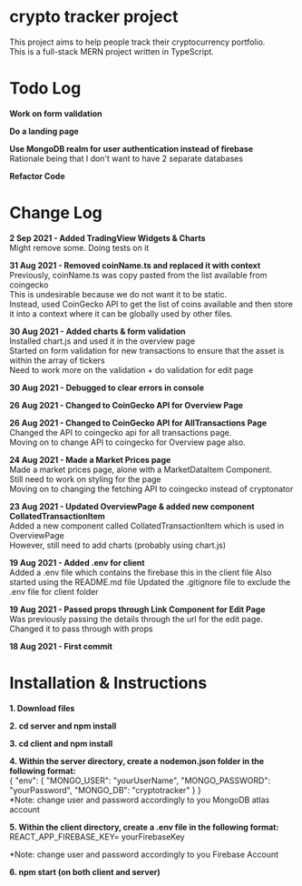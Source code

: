 # crypto tracker project

This project aims to help people track their cryptocurrency portfolio. <br />
This is a full-stack MERN project written in TypeScript.

# Todo Log

**Work on form validation**

**Do a landing page**

**Use MongoDB realm for user authentication instead of firebase** <br />
Rationale being that I don't want to have 2 separate databases

**Refactor Code**

# Change Log

**2 Sep 2021 - Added TradingView Widgets & Charts** <br />
Might remove some. Doing tests on it

**31 Aug 2021 - Removed coinName.ts and replaced it with context** <br />
Previously, coinName.ts was copy pasted from the list available from coingecko <br />
This is undesirable because we do not want it to be static. <br />
Instead, used CoinGecko API to get the list of coins available and then store it into a context where it can be globally used by other files.

**30 Aug 2021 - Added charts & form validation**<br />
Installed chart.js and used it in the overview page <br />
Started on form validation for new transactions to ensure that the asset is within the array of tickers <br />
Need to work more on the validation + do validation for edit page

**30 Aug 2021 - Debugged to clear errors in console**<br />

**26 Aug 2021 - Changed to CoinGecko API for Overview Page**<br />

**26 Aug 2021 - Changed to CoinGecko API for AllTransactions Page**<br />
Changed the API to coingecko api for all transactions page. <br />
Moving on to change API to coingecko for Overview page also.

**24 Aug 2021 - Made a Market Prices page** <br />
Made a market prices page, alone with a MarketDataItem Component. <br />
Still need to work on styling for the page <br />
Moving on to changing the fetching API to coingecko instead of cryptonator <br />

**23 Aug 2021 - Updated OverviewPage & added new component CollatedTransactionItem** <br />
Added a new component called CollatedTransactionItem which is used in OverviewPage <br />
However, still need to add charts (probably using chart.js)

**19 Aug 2021 - Added .env for client** <br />
Added a .env file which contains the firebase this in the client file
Also started using the README.md file
Updated the .gitignore file to exclude the .env file for client folder

**19 Aug 2021 - Passed props through Link Component for Edit Page** <br />
Was previously passing the details through the url for the edit page. Changed it to pass through with props

**18 Aug 2021 - First commit**

# Installation & Instructions

**1. Download files**

**2. cd server and npm install**

**3. cd client and npm install**

**4. Within the server directory, create a nodemon.json folder in the following format:** <br />
{
"env": {
"MONGO_USER": "yourUserName",
"MONGO_PASSWORD": "yourPassword",
"MONGO_DB": "cryptotracker"
}
}
<br />
\*Note: change user and password accordingly to you MongoDB atlas account

**5. Within the client directory, create a .env file in the following format:**<br />
REACT_APP_FIREBASE_KEY= yourFirebaseKey

\*Note: change user and password accordingly to you Firebase Account

**6. npm start (on both client and server)**
